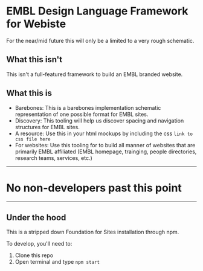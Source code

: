 # EMBL Design Language Framework for Webiste
For the near/mid future this will only be a limited to a very rough schematic.

## What this isn't
This isn't a full-featured framework to build an EMBL branded website.

## What this is
- Barebones: This is a barebones implementation schematic representation of one possible format for EMBL sites.
- Discovery: This tooling will help us discover spacing and navigation structures for EMBL sites.
- A resource: Use this in your html mockups by including the css `link to css file here`
- For websites: Use this tooling for to build all manner of websites that are primarily EMBL affiliated (EMBL homepage, trainging, people directories, research teams, services, etc.)

---
# No non-developers past this point
---

## Under the hood
This is a stripped down Foundation for Sites installation through npm.

To develop, you'll need to:
1. Clone this repo
1. Open terminal and type `npm start`
